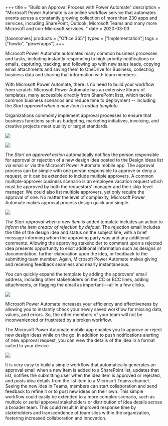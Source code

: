 +++
title = "Build an Approval Process with Power Automate"
description = "Microsoft Power Automate is an online workflow service that automates events across a constantly growing collection of more than 230 apps and services, including SharePoint, Outlook, Microsoft Teams and many more Microsoft and non-Microsoft services. "
date = 2020-03-03

[taxonomies]
products = ["Office 365"]
types = ["Implementation"]
tags = ["howto", "powerapps"]
+++

Microsoft Power Automate automates many common business processes and
tasks, including instantly responding to high-priority notifications or
emails, capturing, tracking, and following up with new sales leads,
copying email attachments and saving them to OneDrive for Business,
collecting business data and sharing that information with team members.

With Microsoft Power Automate, there is no need to build your workflow
from scratch. Microsoft Power Automate has an extensive library of
templates, many accessible directly from SharePoint lists, which tackle
common business scenarios and reduce time to deployment -- including the
*Start approval when a new item is added template.*

Organizations commonly implement approval processes to ensure that
business functions such as budgeting, marketing initiatives, invoicing,
and creative projects meet quality or target standards.

![](https://o365hq.com/images/698.png)

![](https://o365hq.com/images/699.png)

The *Start an approval action* automatically notifies the person
responsible for approval or rejection of a new design idea posted to the
Design Ideas list via email or via the Microsoft Power Automate mobile
app. The approval process can be simple with one person responsible to
approve or deny a request, or it can be extended to include multiple
approvers. A common multiple-approver business scenario is an employee
vacation request which must be approved by both the requestors' manager
and their skip-level manager. We could also list multiple approvers, yet
only require the approval of one. No matter the level of complexity,
Microsoft Power Automate makes approval process design quick and simple.

![](https://o365hq.com/images/700.png)

*The Start approval when a new item* is added template includes an
action to *Inform the item creator of rejection by default*. The
rejection email includes the title of the design idea and status on the
subject line, with a brief message informing whom the approving party
was and any additional comments. Allowing the approving stakeholder to
comment upon a rejected idea presents opportunity to elicit additional
information such as designs or documentation, further elaboration upon
the idea, or feedback to the submitting team member. Again, Microsoft
Power Automate makes giving and receiving feedback seamless and nearly
instantaneous.

You can quickly expand the template by adding the approvers' email
address, including other stakeholders on the CC or BCC lines,
adding attachments, or flagging the email as important---all in a few
clicks.

![](https://o365hq.com/images/701.png)

Microsoft Power Automate increases your efficiency and effectiveness by
allowing you to instantly check your newly saved workflow for missing
data, values, and errors. So, the other members of your team will not be
inconvenienced or frustrated by a broken workflow.

The Microsoft Power Automate mobile app enables you to approve or reject
new design ideas while on the go. In addition to push notifications
alerting of new approval request, you can view the details of the idea
in a format suited to your device.

![](https://o365hq.com/images/702.png)

It is very easy to build a simple workflow that automatically generates
an approval email when a new item is added to a SharePoint list, updates
that list, notifies the submitting user when the idea item is approved
or rejected, and posts idea details from the list item to a Microsoft
Teams channel. Seeing the new idea in Teams, members can start
collaboration and send feedback to refine it or to post new ideas on
their own. This simple workflow could easily be extended to a more
complex scenario, such as multiple or serial approval stakeholders or
distribution of idea details across a broader team. This could result in
improved response time by stakeholders and transcendence of team silos
within the organization, fostering increased collaboration and
innovation.